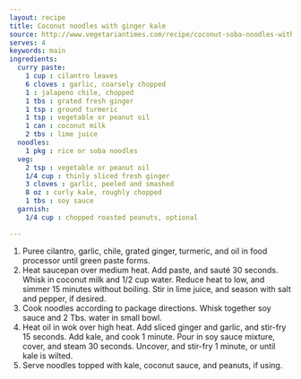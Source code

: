 ```yaml
---
layout: recipe
title: Coconut noodles with ginger kale
source: http://www.vegetariantimes.com/recipe/coconut-soba-noodles-with-ginger-kale/
serves: 4
keywords: main
ingredients:
  curry paste:
    1 cup : cilantro leaves
    6 cloves : garlic, coarsely chopped
    1 : jalapeno chile, chopped
    1 tbs : grated fresh ginger
    1 tsp : ground turmeric
    1 tsp : vegetable or peanut oil
    1 can : coconut milk
    2 tbs : lime juice
  noodles:
    1 pkg : rice or soba noodles
  veg:
    2 tsp : vegetable or peanut oil
    1/4 cup : thinly sliced fresh ginger
    3 cloves : garlic, peeled and smashed
    8 oz : curly kale, roughly chopped
    1 tbs : soy sauce
  garnish:
    1/4 cup : chopped roasted peanuts, optional

---
```


1. Puree cilantro, garlic, chile, grated ginger, turmeric, and oil in food processor until green paste forms.
2. Heat saucepan over medium heat. Add paste, and sauté 30 seconds. Whisk in coconut milk and 1/2 cup water. Reduce heat to low, and simmer 15 minutes without boiling. Stir in lime juice, and season with salt and pepper, if desired.
3. Cook noodles according to package directions. Whisk together soy sauce and 2 Tbs. water in small bowl.
4. Heat oil in wok over high heat. Add sliced ginger and garlic, and stir-fry 15 seconds. Add kale, and cook 1 minute. Pour in soy sauce mixture, cover, and steam 30 seconds. Uncover, and stir-fry 1 minute, or until kale is wilted.
5. Serve noodles topped with kale, coconut sauce, and peanuts, if using.


